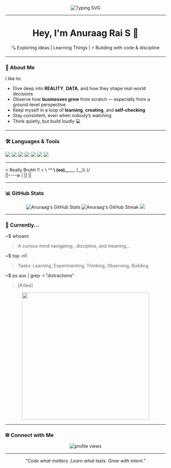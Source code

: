 <!-- 🚂 Terminal Train Animation -->
<p align="center">
  <img src="https://readme-typing-svg.herokuapp.com?font=Fira+Code&size=22&pause=1000&color=39FF14&center=true&vCenter=true&width=435&lines=🚂+Initialising+ANURA4G's+Terminal..." alt="Typing SVG" />
</p>

---
<h1 align="center">Hey, I'm Anuraag Rai S 👋</h1>
<p align="center">
  🔍 Exploring ideas | Learning Things | ⚡ Building with code & discipline  
</p>

---

### 🧠 About Me

I like to:
- Dive deep into **REALITY**, **DATA**, and how they shape real-world decisions  
- Observe how **businesses grow** from scratch — especially from a ground-level perspective  
- Keep myself in a loop of **learning**, **creating**, and **self-checking**  
- Stay consistent, even when nobody’s watching  
- Think quietly, but build loudly 💻
---

### 🛠️ Languages & Tools

<p align="left">
  <img src="https://img.shields.io/badge/Python-3776AB?style=flat&logo=python&logoColor=white" />
  <img src="https://img.shields.io/badge/C-00599C?style=flat&logo=c&logoColor=white" />
  <img src="https://img.shields.io/badge/Flask-000000?style=flat&logo=flask&logoColor=white" />
  <img src="https://img.shields.io/badge/Numpy-013243?style=flat&logo=numpy&logoColor=white" />
  <img src="https://img.shields.io/badge/Pandas-150458?style=flat&logo=pandas&logoColor=white" />
  <img src="https://img.shields.io/badge/Matplotlib-11557c?style=flat&logo=matplotlib&logoColor=white" />
  <img src="https://img.shields.io/badge/VS%20Code-007ACC?style=flat&logo=visual-studio-code&logoColor=white" />
</p>

---





< Really Bruhh !! >
    \   ^__^
     \  (oo)\_______
        (__)\       )\/\
            ||----w |
            ||     ||



            
---
### 📊 GitHub Stats

<p align="center">
  <img src="https://github-readme-stats.vercel.app/api?username=ANURA4G&show_icons=true&theme=tokyonight" alt="Anuraag's GitHub Stats" />
  <img src="https://github-readme-streak-stats.herokuapp.com/?user=ANURA4G&theme=tokyonight" alt="Anuraag's GitHub Streak" />
  <img src="https://github-readme-stats.vercel.app/api/top-langs/?username=ANURA4G&layout=compact&theme=tokyonight" />
</p>


---

### 🧠 Currently...

~$ whoami
> A curious mind navigating , discipline, and meaning...

~$ top -n1
> Tasks: Learning, Experimenting, Thinking, Observing, Building

~$ ps aux | grep -i "distractions"
> [Killed]


<p align="center"> <img src="https://media.giphy.com/media/qgQUggAC3Pfv687qPC/giphy.gif" width="400" /> </p>

---

### 🌐 Connect with Me

<p align="center"> <img src="https://komarev.com/ghpvc/?username=ANURA4G&label=Profile+Views&color=blueviolet&style=flat" alt="profile views" /> </p> 


---

<p align="center"><i>“Code what matters. Learn what lasts. Grow with intent.”</i></p>
